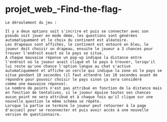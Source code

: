 # projet_web_-Find-the-flag-

    Le déroulement du jeu :
    
    Il y a deux options soit s'incrire et puis se connecter avec son pseudo soit jouer en mode démo, les questions sont générées automatiquement et le choix du continent est aléatoire.
    Les drapeaux sont affichés, le continent est entouré en bleu, le joueur doit choisir un drapeau, ensuite le joueur a 3 chances pour trouver l'endroit exact où le pays se situe.
    A chaque mauvaise réponse un pop-up indique la distance entre l'endroit où le joueur avait cliqué et le pays à trouver, lorsqu'il lui reste qu'une chance l'option langue au chat s'active
    automatiquement et affiche un cercle qui indique la zone où le pays se situe pendant 10 secondes (il faut attendre les 10 secondes avant de répondre pour pouvoir choisir le pays sinon ça sera considéré
    comme une mauvaise réponse).
    Le nombre de points n'est pas attribué en fonction de la distance mais en fonction de tentatives, si le joueur épuise toutes ses chances aucun point ne sera attribué et à chaque fois qu'il clique sur une 
    nouvelle question le même schéma se répète.
    Lorsque la partie se termine le joueur peut retourner à la page d'accueil pour se reconnecter et puis avoir accès à une nouvelle version de questionnaire.
